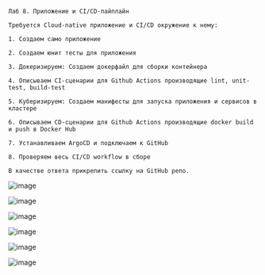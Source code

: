 ```
Лаб 8. Приложение и CI/CD-пайплайн
```
```
Требуется Cloud-native приложение и CI/CD окружение к нему:

1. Создаем само приложение

2. Создаем юнит тесты для приложения

3. Докеризируем: Создаем докерфайл для сборки контейнера

4. Описываем CI-сценарии для Github Actions производящие lint, unit-test, build-test

5. Куберизируем: Создаем манифесты для запуска приложения и сервисов в кластере

6. Описываем CD-сценарии для Github Actions производящие docker build и push в Docker Hub

7. Устанавливаем ArgoCD и подключаем к GitHub

8. Проверяем весь CI/CD workflow в сборе

В качестве ответа прикрепить ссылку на GitHub репо.
```

![image](https://github.com/user-attachments/assets/3ddba780-27cc-47ad-b271-22dfe158869f)

![image](https://github.com/user-attachments/assets/8e71c498-a584-444b-85ab-4a94e79b9b0a)

![image](https://github.com/user-attachments/assets/223ac8d0-e380-41e3-ac7b-2525d4a579fb)

![image](https://github.com/user-attachments/assets/3daa6349-ff38-48c7-a267-52b655451a49)

![image](https://github.com/user-attachments/assets/9a63cf0f-1f87-478d-80bc-5b77ea702cee)

![image](https://github.com/user-attachments/assets/09c18dc0-2a59-4485-9abd-d81e1ee0c45f)
